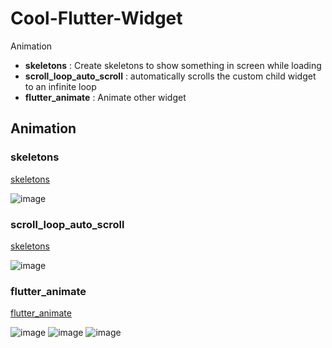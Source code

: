 # Cool-Flutter-Widget

Animation
- **skeletons** : Create skeletons to show something in screen while loading
- **scroll_loop_auto_scroll** : automatically scrolls the custom child widget to an infinite loop
- **flutter_animate** : Animate other widget

## Animation

### skeletons
[skeletons](https://pub.dev/packages/skeletons)

![image](https://github.com/badjio/skeletons/raw/master/gifs/cards_example.gif)

### scroll_loop_auto_scroll
[skeletons](https://pub.dev/packages/scroll_loop_auto_scroll)

![image](https://github.com/Ashish-Raturi/scroll_loop_auto_scroll/raw/master/doc/example.gif)


### flutter_animate
[flutter_animate](https://pub.dev/packages/flutter_animate)

![image](https://raw.githubusercontent.com/gskinner/flutter_animate/assets/infoView.gif)
![image](https://raw.githubusercontent.com/gskinner/flutter_animate/assets/visualView.gif)
![image](https://raw.githubusercontent.com/gskinner/flutter_animate/assets/adapterView.gif)
